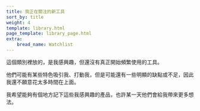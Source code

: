 ```yaml
---
title: 我正在關注的新工具
sort_by: title
weight: 4
template: library.html
page_template: library_page.html
extra: 
    bread_name: Watchlist
---
```


這個類別裡放的，是我感興趣，但還沒有真正開始頻繁使用的工具。

他們可能有某些特色吸引我、打動我，但是可能還有一些明顯的缺點或不足，因此我還不願意花太多時間在上面。

我希望能夠有個地方記下這些我感興趣的產品，也許某一天他們會給我帶來更多想法。